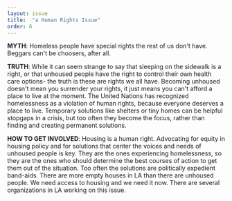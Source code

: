 ```yaml
---
layout: issue
title:  "a Human Rights Issue"
order: 6
---
```

<strong>MYTH</strong>: Homeless people have special rights the rest of us don't have. Beggars can't be choosers, after all.

<strong>TRUTH</strong>: While it can seem strange to say that sleeping on the sidewalk is a right, or that unhoused people have the right to control their own health care options- the truth is these are rights we all have. Becoming unhoused doesn't mean you surrender your rights, it just means you can't afford a place to live at the moment. The United Nations has recognized homelessness as a violation of human rights, because everyone deserves a place to live. Temporary solutions like shelters or tiny homes can be helpful stopgaps in a crisis, but too often they become the focus, rather than finding and creating permanent solutions.

<strong>HOW TO GET INVOLVED</strong>: Housing is a human right. Advocating for equity in housing policy and for solutions that center the voices and needs of unhoused people is key. They are the ones experiencing homelessness, so they are the ones who should determine the best courses of action to get them out of the situation. Too often the solutions are politically expedient band-aids. There are more empty houses in LA than there are unhoused people. We need access to housing and we need it now. There are several organizations in LA working on this issue.
